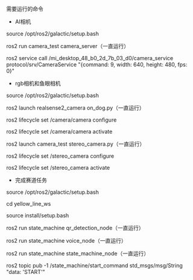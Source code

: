 需要运行的命令
- AI相机

source /opt/ros2/galactic/setup.bash

ros2 run camera_test camera_server（一直运行）

ros2 service call /mi_desktop_48_b0_2d_7b_03_d0/camera_service protocol/srv/CameraService "{command: 9, width: 640, height: 480, fps: 0}"

- rgb相机和鱼眼相机

source /opt/ros2/galactic/setup.bash

ros2 launch realsense2_camera on_dog.py（一直运行）

ros2 lifecycle set /camera/camera configure

ros2 lifecycle set /camera/camera activate

ros2 launch camera_test stereo_camera.py（一直运行）

ros2 lifecycle set /stereo_camera configure

ros2 lifecycle set /stereo_camera activate


- 完成赛道任务

source /opt/ros2/galactic/setup.bash

cd yellow_line_ws

source install/setup.bash

ros2 run state_machine qr_detection_node（一直运行）

ros2 run state_machine voice_node（一直运行）

ros2 run state_machine state_machine_node（一直运行）

ros2 topic pub -1 /state_machine/start_command std_msgs/msg/String "data: 'START'"

